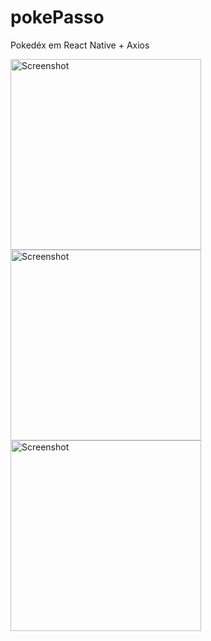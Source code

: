 # pokePasso
Pokedéx em React Native + Axios

<div>
    <img width="305" alt="Screenshot" src="https://user-images.githubusercontent.com/42000136/222172087-c9267039-d310-49d0-a30f-11cb8bcc8c12.jpeg">
    <img width="305" alt="Screenshot" src="https://user-images.githubusercontent.com/42000136/222172416-5a29bfcb-ce50-44c8-827a-1a7376f4f765.jpeg">
     <img width="305" alt="Screenshot" src="https://user-images.githubusercontent.com/42000136/222172637-d1b9d64d-6c6a-48cd-a2a7-433b76e02516.jpeg">
</div>
